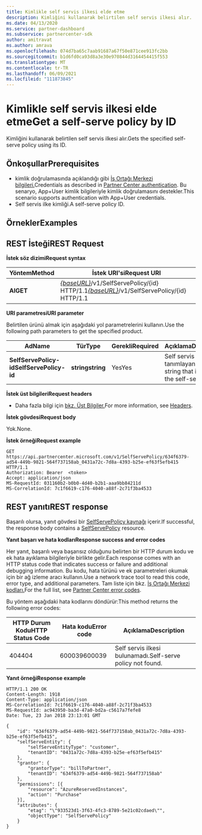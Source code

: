```yaml
---
title: Kimlikle self servis ilkesi elde etme
description: Kimliğini kullanarak belirtilen self servis ilkesi alır.
ms.date: 04/13/2020
ms.service: partner-dashboard
ms.subservice: partnercenter-sdk
author: amitravat
ms.author: amrava
ms.openlocfilehash: 074d7ba65c7aab91687a67f50e871cee913fc2bb
ms.sourcegitcommit: b1d6fd0ca93d8a3e30e970844d3164454415f553
ms.translationtype: MT
ms.contentlocale: tr-TR
ms.lasthandoff: 06/09/2021
ms.locfileid: "111873845"
---
```

# <a name="get-a-self-serve-policy-by-id"></a><span data-ttu-id="e97ec-103">Kimlikle self servis ilkesi elde etme</span><span class="sxs-lookup"><span data-stu-id="e97ec-103">Get a self-serve policy by ID</span></span>

<span data-ttu-id="e97ec-104">Kimliğini kullanarak belirtilen self servis ilkesi alır.</span><span class="sxs-lookup"><span data-stu-id="e97ec-104">Gets the specified self-serve policy using its ID.</span></span>

## <a name="prerequisites"></a><span data-ttu-id="e97ec-105">Önkoşullar</span><span class="sxs-lookup"><span data-stu-id="e97ec-105">Prerequisites</span></span>

- <span data-ttu-id="e97ec-106">kimlik doğrulamasında açıklandığı gibi [İş Ortağı Merkezi bilgileri.](partner-center-authentication.md)</span><span class="sxs-lookup"><span data-stu-id="e97ec-106">Credentials as described in [Partner Center authentication](partner-center-authentication.md).</span></span> <span data-ttu-id="e97ec-107">Bu senaryo, App+User kimlik bilgileriyle kimlik doğrulamasını destekler.</span><span class="sxs-lookup"><span data-stu-id="e97ec-107">This scenario supports authentication with App+User credentials.</span></span>
- <span data-ttu-id="e97ec-108">Self servis ilke kimliği.</span><span class="sxs-lookup"><span data-stu-id="e97ec-108">A self-serve policy ID.</span></span>

## <a name="examples"></a><span data-ttu-id="e97ec-109">Örnekler</span><span class="sxs-lookup"><span data-stu-id="e97ec-109">Examples</span></span>


## <a name="span-idrest_requestspan-idrest_requestspan-idrest_requestrest-request"></a><span data-ttu-id="e97ec-110"><span id="REST_Request"/><span id="rest_request"/><span id="REST_REQUEST"/>REST İsteği</span><span class="sxs-lookup"><span data-stu-id="e97ec-110"><span id="REST_Request"/><span id="rest_request"/><span id="REST_REQUEST"/>REST Request</span></span>

<span data-ttu-id="e97ec-111">**İstek söz dizimi**</span><span class="sxs-lookup"><span data-stu-id="e97ec-111">**Request syntax**</span></span>

| <span data-ttu-id="e97ec-112">Yöntem</span><span class="sxs-lookup"><span data-stu-id="e97ec-112">Method</span></span>  | <span data-ttu-id="e97ec-113">İstek URI'si</span><span class="sxs-lookup"><span data-stu-id="e97ec-113">Request URI</span></span>                                                                   |
|---------|-------------------------------------------------------------------------------|
| <span data-ttu-id="e97ec-114">**Al**</span><span class="sxs-lookup"><span data-stu-id="e97ec-114">**GET**</span></span> | <span data-ttu-id="e97ec-115">[*{baseURL}*](partner-center-rest-urls.md)/v1/SelfServePolicy/{id} HTTP/1.1</span><span class="sxs-lookup"><span data-stu-id="e97ec-115">[*{baseURL}*](partner-center-rest-urls.md)/v1/SelfServePolicy/{id} HTTP/1.1</span></span> |

<span data-ttu-id="e97ec-116">**URI parametresi**</span><span class="sxs-lookup"><span data-stu-id="e97ec-116">**URI parameter**</span></span>

<span data-ttu-id="e97ec-117">Belirtilen ürünü almak için aşağıdaki yol parametrelerini kullanın.</span><span class="sxs-lookup"><span data-stu-id="e97ec-117">Use the following path parameters to get the specified product.</span></span>

| <span data-ttu-id="e97ec-118">Ad</span><span class="sxs-lookup"><span data-stu-id="e97ec-118">Name</span></span>                       | <span data-ttu-id="e97ec-119">Tür</span><span class="sxs-lookup"><span data-stu-id="e97ec-119">Type</span></span>         | <span data-ttu-id="e97ec-120">Gerekli</span><span class="sxs-lookup"><span data-stu-id="e97ec-120">Required</span></span> | <span data-ttu-id="e97ec-121">Açıklama</span><span class="sxs-lookup"><span data-stu-id="e97ec-121">Description</span></span>                                                     |
|----------------------------|--------------|----------|-----------------------------------------------------------------|
| <span data-ttu-id="e97ec-122">**SelfServePolicy-id**</span><span class="sxs-lookup"><span data-stu-id="e97ec-122">**SelfServePolicy-id**</span></span>     | <span data-ttu-id="e97ec-123">**string**</span><span class="sxs-lookup"><span data-stu-id="e97ec-123">**string**</span></span>   | <span data-ttu-id="e97ec-124">Yes</span><span class="sxs-lookup"><span data-stu-id="e97ec-124">Yes</span></span>      | <span data-ttu-id="e97ec-125">Self servis ilkesi tanımlayan bir dize.</span><span class="sxs-lookup"><span data-stu-id="e97ec-125">A string that identifies the self-serve policy.</span></span>                 |

<span data-ttu-id="e97ec-126">**İstek üst bilgileri**</span><span class="sxs-lookup"><span data-stu-id="e97ec-126">**Request headers**</span></span>

- <span data-ttu-id="e97ec-127">Daha fazla bilgi için [bkz. Üst Bilgiler.](headers.md)</span><span class="sxs-lookup"><span data-stu-id="e97ec-127">For more information, see [Headers](headers.md).</span></span>

<span data-ttu-id="e97ec-128">**İstek gövdesi**</span><span class="sxs-lookup"><span data-stu-id="e97ec-128">**Request body**</span></span>

<span data-ttu-id="e97ec-129">Yok.</span><span class="sxs-lookup"><span data-stu-id="e97ec-129">None.</span></span>

<span data-ttu-id="e97ec-130">**İstek örneği**</span><span class="sxs-lookup"><span data-stu-id="e97ec-130">**Request example**</span></span>

```http
GET https://api.partnercenter.microsoft.com/v1/SelfServePolicy/634f6379-ad54-449b-9821-564f737158ab_0431a72c-7d8a-4393-b25e-ef63f5efb415 HTTP/1.1
Authorization: Bearer  <token>
Accept: application/json
MS-RequestId: 031160b2-b0b0-4d40-b2b1-aaa9bb84211d
MS-CorrelationId: 7c1f6619-c176-4040-a88f-2c71f3ba4533
```

## <a name="rest-response"></a><span data-ttu-id="e97ec-131">REST yanıtı</span><span class="sxs-lookup"><span data-stu-id="e97ec-131">REST response</span></span>

<span data-ttu-id="e97ec-132">Başarılı olursa, yanıt gövdesi bir [SelfServePolicy kaynağı](self-serve-policy-resources.md#selfservepolicy) içerir.</span><span class="sxs-lookup"><span data-stu-id="e97ec-132">If successful, the response body contains a [SelfServePolicy](self-serve-policy-resources.md#selfservepolicy) resource.</span></span>

<span data-ttu-id="e97ec-133">**Yanıt başarı ve hata kodları**</span><span class="sxs-lookup"><span data-stu-id="e97ec-133">**Response success and error codes**</span></span>

<span data-ttu-id="e97ec-134">Her yanıt, başarılı veya başarısız olduğunu belirten bir HTTP durum kodu ve ek hata ayıklama bilgileriyle birlikte gelir.</span><span class="sxs-lookup"><span data-stu-id="e97ec-134">Each response comes with an HTTP status code that indicates success or failure and additional debugging information.</span></span> <span data-ttu-id="e97ec-135">Bu kodu, hata türünü ve ek parametreleri okumak için bir ağ izleme aracı kullanın.</span><span class="sxs-lookup"><span data-stu-id="e97ec-135">Use a network trace tool to read this code, error type, and additional parameters.</span></span> <span data-ttu-id="e97ec-136">Tam liste için bkz. [İş Ortağı Merkezi kodları.](error-codes.md)</span><span class="sxs-lookup"><span data-stu-id="e97ec-136">For the full list, see [Partner Center error codes](error-codes.md).</span></span>

<span data-ttu-id="e97ec-137">Bu yöntem aşağıdaki hata kodlarını döndürür:</span><span class="sxs-lookup"><span data-stu-id="e97ec-137">This method returns the following error codes:</span></span>

| <span data-ttu-id="e97ec-138">HTTP Durum Kodu</span><span class="sxs-lookup"><span data-stu-id="e97ec-138">HTTP Status Code</span></span>     | <span data-ttu-id="e97ec-139">Hata kodu</span><span class="sxs-lookup"><span data-stu-id="e97ec-139">Error code</span></span>   | <span data-ttu-id="e97ec-140">Açıklama</span><span class="sxs-lookup"><span data-stu-id="e97ec-140">Description</span></span>                                                                |
|----------------------|--------------|----------------------------------------------------------------------------|
| <span data-ttu-id="e97ec-141">404</span><span class="sxs-lookup"><span data-stu-id="e97ec-141">404</span></span>                  | <span data-ttu-id="e97ec-142">600039</span><span class="sxs-lookup"><span data-stu-id="e97ec-142">600039</span></span>       | <span data-ttu-id="e97ec-143">Self servis ilkesi bulunamadı.</span><span class="sxs-lookup"><span data-stu-id="e97ec-143">Self-serve policy not found.</span></span>                                                     |

<span data-ttu-id="e97ec-144">**Yanıt örneği**</span><span class="sxs-lookup"><span data-stu-id="e97ec-144">**Response example**</span></span>

```http
HTTP/1.1 200 OK
Content-Length: 1918
Content-Type: application/json
MS-CorrelationId: 7c1f6619-c176-4040-a88f-2c71f3ba4533
MS-RequestId: ac943950-ba3d-47a0-bd2a-c5617a7fefe8
Date: Tue, 23 Jan 2018 23:13:01 GMT

{
    "id": "634f6379-ad54-449b-9821-564f737158ab_0431a72c-7d8a-4393-b25e-ef63f5efb415",
    "selfServeEntity": {
        "selfServeEntityType": "customer",
        "tenantID": "0431a72c-7d8a-4393-b25e-ef63f5efb415"
    },
    "grantor": {
        "grantorType": "billToPartner",
        "tenantID": "634f6379-ad54-449b-9821-564f737158ab"
    },
    "permissions": [{
        "resource": "AzureReservedInstances",
        "action": "Purchase"
    }],
    "attributes": {
        "etag": "\"933523d1-3f63-4fc3-8789-5e21c02cdaed\"",
        "objectType": "SelfServePolicy"
    }
}
```